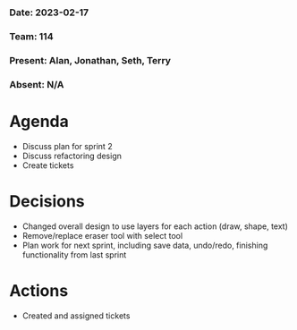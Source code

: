 ### Date: 2023-02-17
### Team: 114

### Present: Alan, Jonathan, Seth, Terry
### Absent: N/A

# Agenda
<ul>
  <li>Discuss plan for sprint 2</li>
  <li>Discuss refactoring design</li>
  <li>Create tickets</li>
</ul>

# Decisions
<ul>
  <li>Changed overall design to use layers for each action (draw, shape, text)</li>
  <li>Remove/replace eraser tool with select tool</li>
  <li>Plan work for next sprint, including save data, undo/redo, finishing functionality from last sprint</li>
</ul>

# Actions
<ul>
  <li>Created and assigned tickets</li>
</ul>
